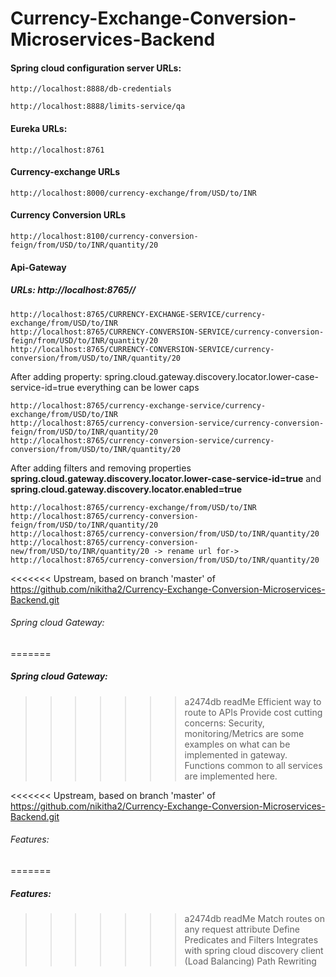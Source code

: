 # Currency-Exchange-Conversion-Microservices-Backend

#### Spring cloud configuration server URLs:

    http://localhost:8888/db-credentials

    http://localhost:8888/limits-service/qa


#### Eureka URLs:

    http://localhost:8761

#### Currency-exchange URLs

    http://localhost:8000/currency-exchange/from/USD/to/INR


#### Currency Conversion URLs

    http://localhost:8100/currency-conversion-feign/from/USD/to/INR/quantity/20

#### Api-Gateway 
##### URLs: http://localhost:8765/<name of service from Eureka>/<service URL exposed>

    http://localhost:8765/CURRENCY-EXCHANGE-SERVICE/currency-exchange/from/USD/to/INR
    http://localhost:8765/CURRENCY-CONVERSION-SERVICE/currency-conversion-feign/from/USD/to/INR/quantity/20
    http://localhost:8765/CURRENCY-CONVERSION-SERVICE/currency-conversion/from/USD/to/INR/quantity/20


After adding property: spring.cloud.gateway.discovery.locator.lower-case-service-id=true everything can be lower caps

    http://localhost:8765/currency-exchange-service/currency-exchange/from/USD/to/INR
    http://localhost:8765/currency-conversion-service/currency-conversion-feign/from/USD/to/INR/quantity/20
    http://localhost:8765/currency-conversion-service/currency-conversion/from/USD/to/INR/quantity/20
    
 After adding filters and removing properties **spring.cloud.gateway.discovery.locator.lower-case-service-id=true**  and **spring.cloud.gateway.discovery.locator.enabled=true**
 
    http://localhost:8765/currency-exchange/from/USD/to/INR
    http://localhost:8765/currency-conversion-feign/from/USD/to/INR/quantity/20
    http://localhost:8765/currency-conversion/from/USD/to/INR/quantity/20
    http://localhost:8765/currency-conversion-new/from/USD/to/INR/quantity/20 -> rename url for-> http://localhost:8765/currency-conversion/from/USD/to/INR/quantity/20
    
<<<<<<< Upstream, based on branch 'master' of https://github.com/nikitha2/Currency-Exchange-Conversion-Microservices-Backend.git
###### Spring cloud Gateway: 
=======
##### Spring cloud Gateway: 
>>>>>>> a2474db readMe
    Efficient way to route to APIs
    Provide cost cutting concerns: Security, monitoring/Metrics are some examples on what can be implemented in gateway. 
    Functions common to all services are implemented  here.

<<<<<<< Upstream, based on branch 'master' of https://github.com/nikitha2/Currency-Exchange-Conversion-Microservices-Backend.git
###### Features:
=======
##### Features:
>>>>>>> a2474db readMe
     Match routes on any request attribute
     Define Predicates and Filters
     Integrates with spring cloud discovery client (Load Balancing)
     Path Rewriting

